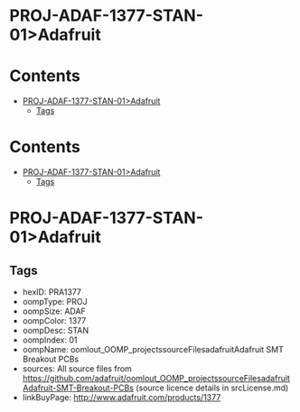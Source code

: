 
PROJ-ADAF-1377-STAN-01>Adafruit
===============================

Contents
========

* [PROJ-ADAF-1377-STAN-01>Adafruit](#proj-adaf-1377-stan-01adafruit)
	* [Tags](#tags)

Contents
========

* [PROJ-ADAF-1377-STAN-01>Adafruit](#proj-adaf-1377-stan-01adafruit)
	* [Tags](#tags)

# PROJ-ADAF-1377-STAN-01>Adafruit

## Tags

- hexID: PRA1377
- oompType: PROJ
- oompSize: ADAF
- oompColor: 1377
- oompDesc: STAN
- oompIndex: 01
- oompName: oomlout_OOMP_projectssourceFilesadafruitAdafruit SMT Breakout PCBs
- sources: All source files from https://github.com/adafruit/oomlout_OOMP_projectssourceFilesadafruitAdafruit-SMT-Breakout-PCBs (source licence details in srcLicense.md)
- linkBuyPage: http://www.adafruit.com/products/1377
